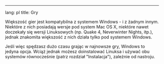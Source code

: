 

---
lang: pl
title: Gry</h2>

Większość gier jest kompatybilna z systemem Windows - i z żadnym
innym. Niektóre z nich posiadają wersje pod system Mac OS X, niektóre
nawet doczekały się wersji Linuksowych (np. Quake 4, Neverwinter Nights,
itp.), jednak znakomita większość z nich działa tylko pod systemem Windows.

Jeśli więc spędzasz dużo czasu grając w najnowsze gry, Windows
to jedyna opcja. Wciąż jednak możesz doinstalować Linuksa i używać obu
systemów równocześnie (patrz rozdział "Instalacja"), zależnie od nastroju.

